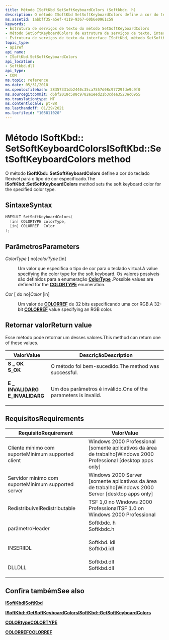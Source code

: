```yaml
---
title: Método ISoftKbd SetSoftKeyboardColors (Softkbdc. h)
description: O método ISoftKbd SetSoftKeyboardColors define a cor do teclado flexível para o tipo de cor especificado.
ms.assetid: 1abbff35-a5ef-4119-9367-60b6e0961c59
keywords:
- Estrutura de serviços de texto do método SetSoftKeyboardColors
- Método SetSoftKeyboardColors de estrutura de serviços de texto, interface ISoftKbd
- Estrutura de serviços de texto da interface ISoftKbd, método SetSoftKeyboardColors
topic_type:
- apiref
api_name:
- ISoftKbd.SetSoftKeyboardColors
api_location:
- Softkbd.dll
api_type:
- COM
ms.topic: reference
ms.date: 05/31/2018
ms.openlocfilehash: 38357331db2440c35ca7557d08c97729fde9c9f0
ms.sourcegitcommit: d6bf2018c588c9782e1eed21b3cdea3523ec6955
ms.translationtype: MT
ms.contentlocale: pt-BR
ms.lasthandoff: 01/29/2021
ms.locfileid: "105811020"
---
```

# <a name="isoftkbdsetsoftkeyboardcolors-method"></a><span data-ttu-id="d9350-106">Método ISoftKbd:: SetSoftKeyboardColors</span><span class="sxs-lookup"><span data-stu-id="d9350-106">ISoftKbd::SetSoftKeyboardColors method</span></span>

<span data-ttu-id="d9350-107">O método **ISoftKbd:: SetSoftKeyboardColors** define a cor do teclado flexível para o tipo de cor especificado.</span><span class="sxs-lookup"><span data-stu-id="d9350-107">The **ISoftKbd::SetSoftKeyboardColors** method sets the soft keyboard color for the specified color type.</span></span>

## <a name="syntax"></a><span data-ttu-id="d9350-108">Sintaxe</span><span class="sxs-lookup"><span data-stu-id="d9350-108">Syntax</span></span>


```C++
HRESULT SetSoftKeyboardColors(
  [in] COLORTYPE colorType,
  [in] COLORREF  Color
);
```



## <a name="parameters"></a><span data-ttu-id="d9350-109">Parâmetros</span><span class="sxs-lookup"><span data-stu-id="d9350-109">Parameters</span></span>

<dl> <dt>

<span data-ttu-id="d9350-110">*ColorType* \[ no\]</span><span class="sxs-lookup"><span data-stu-id="d9350-110">*colorType* \[in\]</span></span>
</dt> <dd>

<span data-ttu-id="d9350-111">Um valor que especifica o tipo de cor para o teclado virtual.</span><span class="sxs-lookup"><span data-stu-id="d9350-111">A value specifying the color type for the soft keyboard.</span></span> <span data-ttu-id="d9350-112">Os valores possíveis são definidos para a enumeração [**ColorType**](/windows/win32/api/icm/ne-icm-colortype) .</span><span class="sxs-lookup"><span data-stu-id="d9350-112">Possible values are defined for the [**COLORTYPE**](/windows/win32/api/icm/ne-icm-colortype) enumeration.</span></span>

</dd> <dt>

<span data-ttu-id="d9350-113">*Cor* \[ do no\]</span><span class="sxs-lookup"><span data-stu-id="d9350-113">*Color* \[in\]</span></span>
</dt> <dd>

<span data-ttu-id="d9350-114">Um valor de [**COLORREF**](/windows/desktop/gdi/colorref) de 32 bits especificando uma cor RGB.</span><span class="sxs-lookup"><span data-stu-id="d9350-114">A 32-bit [**COLORREF**](/windows/desktop/gdi/colorref) value specifying an RGB color.</span></span>

</dd> </dl>

## <a name="return-value"></a><span data-ttu-id="d9350-115">Retornar valor</span><span class="sxs-lookup"><span data-stu-id="d9350-115">Return value</span></span>

<span data-ttu-id="d9350-116">Esse método pode retornar um desses valores.</span><span class="sxs-lookup"><span data-stu-id="d9350-116">This method can return one of these values.</span></span>



| <span data-ttu-id="d9350-117">Valor</span><span class="sxs-lookup"><span data-stu-id="d9350-117">Value</span></span>                                                                                        | <span data-ttu-id="d9350-118">Descrição</span><span class="sxs-lookup"><span data-stu-id="d9350-118">Description</span></span>                                  |
|----------------------------------------------------------------------------------------------|----------------------------------------------|
| <dl> <span data-ttu-id="d9350-119"><dt>**S \_ OK**</dt></span><span class="sxs-lookup"><span data-stu-id="d9350-119"><dt>**S\_OK**</dt></span></span> </dl>         | <span data-ttu-id="d9350-120">O método foi bem-sucedido.</span><span class="sxs-lookup"><span data-stu-id="d9350-120">The method was successful.</span></span><br/>        |
| <dl> <span data-ttu-id="d9350-121"><dt>**E \_ INVALIDARG**</dt></span><span class="sxs-lookup"><span data-stu-id="d9350-121"><dt>**E\_INVALIDARG**</dt></span></span> </dl> | <span data-ttu-id="d9350-122">Um dos parâmetros é inválido.</span><span class="sxs-lookup"><span data-stu-id="d9350-122">One of the parameters is invalid.</span></span><br/> |



 

## <a name="requirements"></a><span data-ttu-id="d9350-123">Requisitos</span><span class="sxs-lookup"><span data-stu-id="d9350-123">Requirements</span></span>



| <span data-ttu-id="d9350-124">Requisito</span><span class="sxs-lookup"><span data-stu-id="d9350-124">Requirement</span></span> | <span data-ttu-id="d9350-125">Valor</span><span class="sxs-lookup"><span data-stu-id="d9350-125">Value</span></span> |
|-------------------------------------|----------------------------------------------------------------------------------------|
| <span data-ttu-id="d9350-126">Cliente mínimo com suporte</span><span class="sxs-lookup"><span data-stu-id="d9350-126">Minimum supported client</span></span><br/> | <span data-ttu-id="d9350-127">Windows 2000 Professional \[somente aplicativos da área de trabalho\]</span><span class="sxs-lookup"><span data-stu-id="d9350-127">Windows 2000 Professional \[desktop apps only\]</span></span><br/>                             |
| <span data-ttu-id="d9350-128">Servidor mínimo com suporte</span><span class="sxs-lookup"><span data-stu-id="d9350-128">Minimum supported server</span></span><br/> | <span data-ttu-id="d9350-129">Windows 2000 Server \[somente aplicativos da área de trabalho\]</span><span class="sxs-lookup"><span data-stu-id="d9350-129">Windows 2000 Server \[desktop apps only\]</span></span><br/>                                   |
| <span data-ttu-id="d9350-130">Redistribuível</span><span class="sxs-lookup"><span data-stu-id="d9350-130">Redistributable</span></span><br/>          | <span data-ttu-id="d9350-131">TSF 1,0 no Windows 2000 Professional</span><span class="sxs-lookup"><span data-stu-id="d9350-131">TSF 1.0 on Windows 2000 Professional</span></span><br/>                                        |
| <span data-ttu-id="d9350-132">parâmetro</span><span class="sxs-lookup"><span data-stu-id="d9350-132">Header</span></span><br/>                   | <dl> <span data-ttu-id="d9350-133"><dt>Softkbdc. h</dt></span><span class="sxs-lookup"><span data-stu-id="d9350-133"><dt>Softkbdc.h</dt></span></span> </dl>  |
| <span data-ttu-id="d9350-134">INSERI</span><span class="sxs-lookup"><span data-stu-id="d9350-134">IDL</span></span><br/>                      | <dl> <span data-ttu-id="d9350-135"><dt>Softkbd. idl</dt></span><span class="sxs-lookup"><span data-stu-id="d9350-135"><dt>Softkbd.idl</dt></span></span> </dl> |
| <span data-ttu-id="d9350-136">DLL</span><span class="sxs-lookup"><span data-stu-id="d9350-136">DLL</span></span><br/>                      | <dl> <span data-ttu-id="d9350-137"><dt>Softkbd.dll</dt></span><span class="sxs-lookup"><span data-stu-id="d9350-137"><dt>Softkbd.dll</dt></span></span> </dl> |



## <a name="see-also"></a><span data-ttu-id="d9350-138">Confira também</span><span class="sxs-lookup"><span data-stu-id="d9350-138">See also</span></span>

<dl> <dt>

[<span data-ttu-id="d9350-139">**ISoftKbd**</span><span class="sxs-lookup"><span data-stu-id="d9350-139">**ISoftKbd**</span></span>](isoftkbd.md)
</dt> <dt>

[<span data-ttu-id="d9350-140">**ISoftKbd::GetSoftKeyboardColors**</span><span class="sxs-lookup"><span data-stu-id="d9350-140">**ISoftKbd::GetSoftKeyboardColors**</span></span>](isoftkbd-getsoftkeyboardcolors.md)
</dt> <dt>

[<span data-ttu-id="d9350-141">**COLORtype**</span><span class="sxs-lookup"><span data-stu-id="d9350-141">**COLORTYPE**</span></span>](/windows/win32/api/icm/ne-icm-colortype)
</dt> <dt>

[<span data-ttu-id="d9350-142">**COLORREF**</span><span class="sxs-lookup"><span data-stu-id="d9350-142">**COLORREF**</span></span>](/windows/desktop/gdi/colorref)
</dt> </dl>

 

